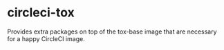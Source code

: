 # circleci-tox

Provides extra packages on top of the tox-base image that are necessary for a happy CircleCI image.
